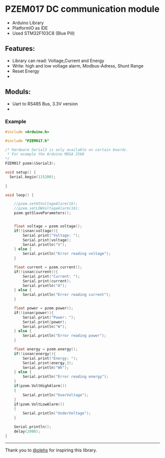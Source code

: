 # PZEM017 DC communication module
* Arduino Library
* PlatformIO as IDE
* Used STM32F103C8 (Blue Pill)


## Features:
* Library can read: Voltage,Current and Energy
* Write: high and low voltage alarm, Modbus-Adress, Shunt Range
* Reset Energy
* 

## Moduls:
* Uart to RS485 Bus, 3.3V version
* 

### Example
```c++
#include <Arduino.h>

#include "PZEM017.h"

/* Hardware Serial3 is only available on certain boards.
 * For example the Arduino MEGA 2560
*/
PZEM017 pzem(&Serial3);

void setup() {
  Serial.begin(115200);
  
}

void loop() {

    //pzem.setHIVoltageAlarm(18);
    //pzem.setLOWVoltageAlarm(10);
    pzem.getSlaveParameters();


    float voltage = pzem.voltage();
    if(!isnan(voltage)){
        Serial.print("Voltage: "); 
        Serial.print(voltage); 
        Serial.println("V");
    } else {
        Serial.println("Error reading voltage");
    }

    float current = pzem.current();
    if(!isnan(current)){
        Serial.print("Current: "); 
        Serial.print(current); 
        Serial.println("A");
    } else {
        Serial.println("Error reading current");
    }

    float power = pzem.power();
    if(!isnan(power)){
        Serial.print("Power: "); 
        Serial.print(power); 
        Serial.println("W");
    } else {
        Serial.println("Error reading power");
    }

    float energy = pzem.energy();
    if(!isnan(energy)){
        Serial.print("Energy: "); 
        Serial.print(energy,3); 
        Serial.println("Wh");
    } else {
        Serial.println("Error reading energy");
    }
    if(pzem.VoltHighAlarm())
    {
        Serial.println("OverVoltage");
    }
    if(pzem.VoltLowAlarm())
    {
        Serial.println("UnderVoltage");
    }

    Serial.println();
    delay(2000);
}
```

***
Thank you to [@olehs](https://github.com/olehs) for inspiring this library.
